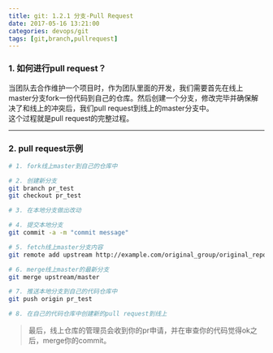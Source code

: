 ```yaml
---
title: git: 1.2.1 分支-Pull Request
date: 2017-05-16 13:21:00
categories: devops/git
tags: [git,branch,pullrequest]
---
```


### 1. 如何进行pull request？
当团队去合作维护一个项目时，作为团队里面的开发，我们需要首先在线上master分支fork一份代码到自己的仓库。然后创建一个分支，修改完毕并确保解决了和线上的冲突后，我们pull request到线上的master分支中。  
这个过程就是pull request的完整过程。

---

### 2. pull request示例
``` bash
# 1. fork线上master到自己的仓库中

# 2. 创建新分支
git branch pr_test
git checkout pr_test

# 3. 在本地分支做出改动

# 4. 提交本地分支
git commit -a -m "commit message"

# 5. fetch线上master分支内容
git remote add upstream http://example.com/original_group/original_repo.git

# 6. merge线上master的最新分支
git merge upstream/master

# 7. 推送本地分支到自己的代码仓库中
git push origin pr_test

# 8. 在自己的代码仓库中创建新的pull request到线上
```
> 最后，线上仓库的管理员会收到你的pr申请，并在审查你的代码觉得ok之后，merge你的commit。
